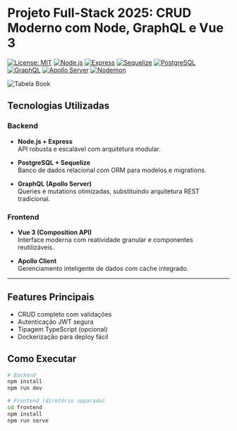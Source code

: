 

# Projeto Full-Stack 2025: CRUD Moderno com Node, GraphQL e Vue 3


[![License: MIT](https://img.shields.io/badge/License-MIT-blue.svg)](https://opensource.org/licenses/MIT)
[![Node.js](https://img.shields.io/badge/Node.js-18.x-green)](https://nodejs.org/)
[![Express](https://img.shields.io/badge/Express-5.1.0-lightgrey)](https://expressjs.com/)
[![Sequelize](https://img.shields.io/badge/Sequelize-6.37.7-blue)](https://sequelize.org/)
[![PostgreSQL](https://img.shields.io/badge/PostgreSQL-8.16.3-blue)](https://www.postgresql.org/)
[![GraphQL](https://img.shields.io/badge/GraphQL-16.11.0-pink)](https://graphql.org/)
[![Apollo Server](https://img.shields.io/badge/Apollo_Server-5.0.0-purple)](https://www.apollographql.com/docs/apollo-server/)
[![Nodemon](https://img.shields.io/badge/Nodemon-3.1.10-green)](https://nodemon.io/)
 
 


![Tabela Book](https://i.ibb.co/wZKDWQfr/Screenshot-6.png) 

##  Tecnologias Utilizadas

### **Backend**
- **Node.js + Express**  
  API robusta e escalável com arquitetura modular.

- **PostgreSQL + Sequelize**  
  Banco de dados relacional com ORM para modelos e migrations.

- **GraphQL (Apollo Server)**  
  Queries e mutations otimizadas, substituindo arquitetura REST tradicional.

### **Frontend**
- **Vue 3 (Composition API)**  
  Interface moderna com reatividade granular e componentes reutilizáveis.

- **Apollo Client**  
  Gerenciamento inteligente de dados com cache integrado.

---

##  Features Principais
- CRUD completo com validações
- Autenticação JWT segura
- Tipagem TypeScript (opcional)
- Dockerização para deploy fácil

##  Como Executar
```bash
# Backend
npm install
npm run dev

# Frontend (diretório separado)
cd frontend
npm install
npm run serve

